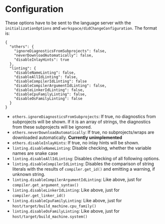 # Configuration
These options have to be sent to the language server with the `initializationOptions` and `workspace/didChangeConfiguration`.
The format is:
```
{
  "others": {
    "ignoreDiagnosticsFromSubprojects": false,
    "neverDownloadAutomatically": false,
    "disableInlayHints": true
  },
  "linting": {
    "disableNameLinting": false,
    "disableAllIdLinting": false,
    "disableCompilerIdLinting": false
    "disableCompilerArgumentIdLinting": false,
    "disableLinkerIdLinting": false,
    "disableCpuFamilyLinting": false,
    "disableOsFamilyLinting": false
  }
}
```
- `others.ignoreDiagnosticsFromSubprojects`: If true, no diagnostics from subprojects will be shown. If it is an array of strings, the diagnostics from these subprojects will be ignored.
- `others.neverDownloadAutomatically`: If true, no subprojects/wraps are downloaded automatically. **Currently unimplemented**
- `others.disableInlayHints`: If true, no inlay hints will be shown.
- `linting.disableNameLinting`: Disable checking, whether the variable names are snake case
- `linting.disableAllIdLinting`: Disables checking of all following options.
- `linting.disableCompilerIdLinting`: Disables the comparison of string literals with the results of `compiler.get_id()` and emitting a warning, if unknown string.
- `linting.disableCompilerArgumentIdLinting`: Like above, just for `compiler.get_argument_syntax()`
- `linting.disableLinkerIdLinting`: Like above, just for `compiler.get_linker_id()`
- `linting.disableCpuFamilyLinting`: Like above, just for `host/target/build_machine.cpu_family()`
- `linting.disableOsFamilyLinting`: Like above, just for `host/target/build_machine.system()`
